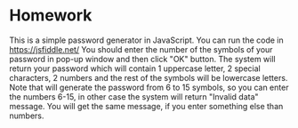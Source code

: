 # Homework
This is a simple password generator in JavaScript.
You can run the code in https://jsfiddle.net/
You should enter the number of the symbols of your password in pop-up window and then click "OK" button.
The system will return your password which will contain 1 uppercase letter, 2 special characters, 2 numbers and the rest of the symbols will be lowercase letters.
Note that will generate the password from 6 to 15 symbols, so you can enter the numbers 6-15, in other case the system will return "Invalid data" message.
You will get the same message, if you enter something else than numbers.
